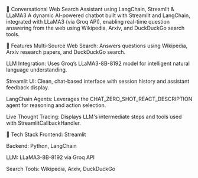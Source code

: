 🔎 Conversational Web Search Assistant using LangChain, Streamlit & LLaMA3
A dynamic AI-powered chatbot built with Streamlit and LangChain, integrated with LLaMA3 (via Groq API), enabling real-time question answering from the web using Wikipedia, Arxiv, and DuckDuckGo search tools.

🚀 Features
Multi-Source Web Search: Answers questions using Wikipedia, Arxiv research papers, and DuckDuckGo search.

LLM Integration: Uses Groq’s LLaMA3-8B-8192 model for intelligent natural language understanding.

Streamlit UI: Clean, chat-based interface with session history and assistant feedback display.

LangChain Agents: Leverages the CHAT_ZERO_SHOT_REACT_DESCRIPTION agent for reasoning and action selection.

Live Thought Tracing: Displays LLM's intermediate steps and tools used with StreamlitCallbackHandler.

🧱 Tech Stack
Frontend: Streamlit

Backend: Python, LangChain

LLM: LLaMA3-8B-8192 via Groq API

Search Tools: Wikipedia, Arxiv, DuckDuckGo
